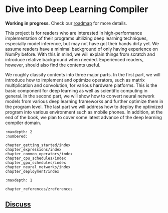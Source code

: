 # Dive into Deep Learning Compiler

**Working in progress**. Check our [roadmap](http://bit.ly/2NQ7gh3) for more details.

This project is for readers who are interested in high-performance
implementation of their programs ultilizing deep learning techniques, especially model inference,
but may not have got their hands dirty yet. We assume
readers have a minimal background of only having experience on NumPy before. With this in mind,
we will explain things from scratch and introduce relative background when needed. Experienced
readers, however, should also find the contents useful.


We roughly classify contents into three major parts. In the first part, we will
introduce how to implement and optimize operators, such as matrix multiplication
and convolution, for various hardware platforms. This is the basic component for
deep learning as well as scientific computing in general.
In the second part, we will show how to convert neural
network models from various deep learning frameworks and further optimize them
in the program level. The last part we will address how to deploy the optimized
program into various environment such as mobile phones.
In addition, at the end of the book,
we plan to cover some latest advance of the deep learning compiler domain.


```toc
:maxdepth: 2
:numbered:

chapter_getting_started/index
chapter_expressions/index
chapter_common_operators/index
chapter_cpu_schedules/index
chapter_gpu_schedules/index
chapter_neural_networks/index
chapter_deployment/index
```


```toc
:maxdepth: 1

chapter_references/zreferences
```

## [Discuss](https://discuss.tvm.ai/t/d2l-tvm-a-tvm-introduction-book/4305)
